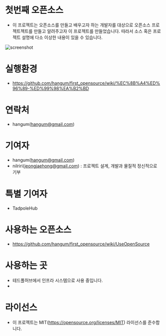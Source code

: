 # 첫번째 오픈소스
- 이 프로젝트는 오픈소스를 만들고 배우고자 하는 개발자를 대상으로 오픈소스 프로젝트젝트를 만들고 알려주고자 이 프로젝트를 만들었습니다. 
따라서 소스 혹은 프로젝트 설명에 다소 이상한 내용이 있을 수 있습니다. 

![screenshot](https://tadpoledbhub.atlassian.net/wiki/download/thumbnails/570851331/%E3%85%81%E3%85%88%E3%84%B4.jpg?version=1&modificationDate=1550031415649&cacheVersion=1&api=v2&height=440&width=500)

# 실행환경 
- https://github.com/hangum/first_opensource/wiki/%EC%8B%A4%ED%96%89-%ED%99%98%EA%B2%BD

# 연락처
- hangum(hangum@gmail.com)

# 기여자
- hangum(hangum@gmail.com)
- nilriri(jeongjaehong@gmail.com) : 프로젝트 설계, 개발과 물질적 정신적으로 기부

# 특별 기여자
- TadpoleHub

# 사용하는 오픈소스
- https://github.com/hangum/first_opensource/wiki/UseOpenSource

# 사용하는 곳
- 테드폴허브에서 인프라 시스템으로 사용 중입니다. 
- 
# 라이선스
- 이 프로젝트는 MIT(https://opensource.org/licenses/MIT) 라이선스를 준수합니다. 

